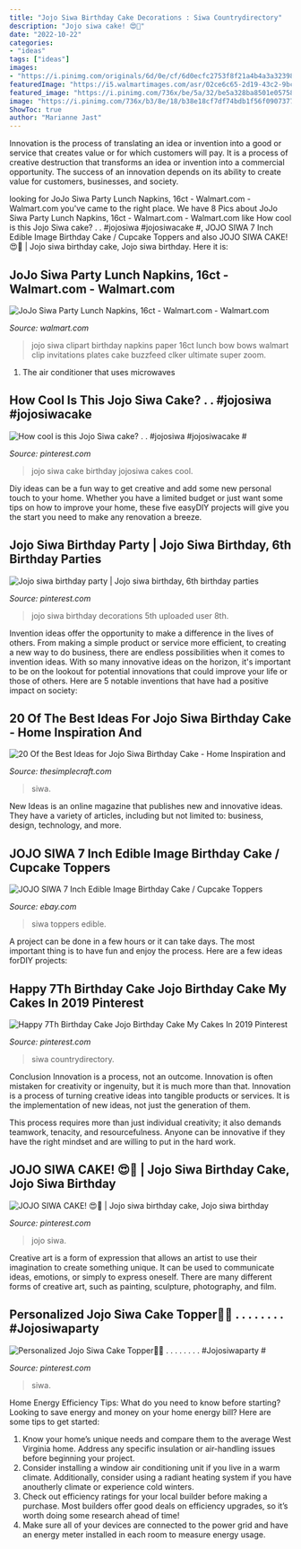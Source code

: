 ```yaml
---
title: "Jojo Siwa Birthday Cake Decorations : Siwa Countrydirectory"
description: "Jojo siwa cake! 😍🎀"
date: "2022-10-22"
categories:
- "ideas"
tags: ["ideas"]
images:
- "https://i.pinimg.com/originals/6d/0e/cf/6d0ecfc2753f8f21a4b4a3a3239860d8.jpg"
featuredImage: "https://i5.walmartimages.com/asr/02ce6c65-2d19-43c2-9bcb-fced44d91c00_1.4fb4572db0b1526356fc8d39fd2f4920.jpeg"
featured_image: "https://i.pinimg.com/736x/be/5a/32/be5a328ba8501e057587403415cdc194.jpg"
image: "https://i.pinimg.com/736x/b3/8e/18/b38e18cf7df74bdb1f56f0907377580e.jpg"
ShowToc: true
author: "Marianne Jast"
---
```



Innovation is the process of translating an idea or invention into a good or service that creates value or for which customers will pay. It is a process of creative destruction that transforms an idea or invention into a commercial opportunity. The success of an innovation depends on its ability to create value for customers, businesses, and society.

	

		
looking for JoJo Siwa Party Lunch Napkins, 16ct - Walmart.com - Walmart.com you've came to the right place. We have 8 Pics about JoJo Siwa Party Lunch Napkins, 16ct - Walmart.com - Walmart.com like How cool is this Jojo Siwa cake? . . #jojosiwa #jojosiwacake #, JOJO SIWA 7 Inch Edible Image Birthday Cake / Cupcake Toppers and also JOJO SIWA CAKE! 😍🎀 | Jojo siwa birthday cake, Jojo siwa birthday. Here it is:
		
    
## JoJo Siwa Party Lunch Napkins, 16ct - Walmart.com - Walmart.com

<img loading=lazy src="https://i5.walmartimages.com/asr/02ce6c65-2d19-43c2-9bcb-fced44d91c00_1.4fb4572db0b1526356fc8d39fd2f4920.jpeg" onerror="this.onerror=null;this.src='https://tse1.mm.bing.net/th?id=OIP.sDJQJgt-S3t3fC9TLJDRYwHaHa&amp;pid=15.1';" alt="JoJo Siwa Party Lunch Napkins, 16ct - Walmart.com - Walmart.com">

_Source: walmart.com_

>jojo siwa clipart birthday napkins paper 16ct lunch bow bows walmart clip invitations plates cake buzzfeed clker ultimate super zoom. 

	

1. The air conditioner that uses microwaves

    
## How Cool Is This Jojo Siwa Cake? . . #jojosiwa #jojosiwacake #

<img loading=lazy src="https://i.pinimg.com/736x/0e/c8/c4/0ec8c46efa7fa8b84995087c8eda5317.jpg" onerror="this.onerror=null;this.src='https://tse1.mm.bing.net/th?id=OIP.JsWUDai1Glz-hNvafuL2wwHaHa&amp;pid=15.1';" alt="How cool is this Jojo Siwa cake? . . #jojosiwa #jojosiwacake #">

_Source: pinterest.com_

>jojo siwa cake birthday jojosiwa cakes cool. 

	

Diy ideas can be a fun way to get creative and add some new personal touch to your home. Whether you have a limited budget or just want some tips on how to improve your home, these five easyDIY projects will give you the start you need to make any renovation a breeze.

    
## Jojo Siwa Birthday Party | Jojo Siwa Birthday, 6th Birthday Parties

<img loading=lazy src="https://i.pinimg.com/originals/6d/0e/cf/6d0ecfc2753f8f21a4b4a3a3239860d8.jpg" onerror="this.onerror=null;this.src='https://tse1.mm.bing.net/th?id=OIP.eBnbYex0iBhPR-dLiRE1iwHaJ4&amp;pid=15.1';" alt="Jojo siwa birthday party | Jojo siwa birthday, 6th birthday parties">

_Source: pinterest.com_

>jojo siwa birthday decorations 5th uploaded user 8th. 

	

Invention ideas offer the opportunity to make a difference in the lives of others. From making a simple product or service more efficient, to creating a new way to do business, there are endless possibilities when it comes to invention ideas. With so many innovative ideas on the horizon, it's important to be on the lookout for potential innovations that could improve your life or those of others. Here are 5 notable inventions that have had a positive impact on society: 
    
## 20 Of The Best Ideas For Jojo Siwa Birthday Cake - Home Inspiration And

<img loading=lazy src="https://thesimplecraft.com/wp-content/uploads/2019/08/jojo-siwa-birthday-cake-luxury-the-25-best-jojo-siwa-birthday-cake-ideas-on-pinterest-of-jojo-siwa-birthday-cake.jpg" onerror="this.onerror=null;this.src='https://tse2.mm.bing.net/th?id=OIP.DYZmayIe7I9UjLoEZpfCJAHaNN&amp;pid=15.1';" alt="20 Of the Best Ideas for Jojo Siwa Birthday Cake - Home Inspiration and">

_Source: thesimplecraft.com_

>siwa. 

	

New Ideas is an online magazine that publishes new and innovative ideas. They have a variety of articles, including but not limited to: business, design, technology, and more.

    
## JOJO SIWA 7 Inch Edible Image Birthday Cake / Cupcake Toppers

<img loading=lazy src="https://i.ebayimg.com/images/g/hLUAAOSwCXBeLMIN/s-l400.jpg" onerror="this.onerror=null;this.src='https://tse2.mm.bing.net/th?id=OIP.LqzQoCxr0nmfulQzTRy_IgAAAA&amp;pid=15.1';" alt="JOJO SIWA 7 Inch Edible Image Birthday Cake / Cupcake Toppers">

_Source: ebay.com_

>siwa toppers edible. 

	

A project can be done in a few hours or it can take days. The most important thing is to have fun and enjoy the process. Here are a few ideas forDIY projects: 

    
## Happy 7Th Birthday Cake Jojo Birthday Cake My Cakes In 2019 Pinterest

<img loading=lazy src="https://i.pinimg.com/736x/b3/8e/18/b38e18cf7df74bdb1f56f0907377580e.jpg" onerror="this.onerror=null;this.src='https://tse2.mm.bing.net/th?id=OIP.khr9NHbtqt3YPfIoP0rr7QHaNY&amp;pid=15.1';" alt="Happy 7Th Birthday Cake Jojo Birthday Cake My Cakes In 2019 Pinterest">

_Source: pinterest.com_

>siwa countrydirectory. 

	

Conclusion
Innovation is a process, not an outcome.
Innovation is often mistaken for creativity or ingenuity, but it is much more than that. Innovation is a process of turning creative ideas into tangible products or services. It is the implementation of new ideas, not just the generation of them.

This process requires more than just individual creativity; it also demands teamwork, tenacity, and resourcefulness. Anyone can be innovative if they have the right mindset and are willing to put in the hard work.

    
## JOJO SIWA CAKE! 😍🎀 | Jojo Siwa Birthday Cake, Jojo Siwa Birthday

<img loading=lazy src="https://i.pinimg.com/736x/be/5a/32/be5a328ba8501e057587403415cdc194.jpg" onerror="this.onerror=null;this.src='https://tse4.mm.bing.net/th?id=OIP.ofDauaV38GP_KEBFbyUYNQHaJ3&amp;pid=15.1';" alt="JOJO SIWA CAKE! 😍🎀 | Jojo siwa birthday cake, Jojo siwa birthday">

_Source: pinterest.com_

>jojo siwa. 

	

Creative art is a form of expression that allows an artist to use their imagination to create something unique. It can be used to communicate ideas, emotions, or simply to express oneself. There are many different forms of creative art, such as painting, sculpture, photography, and film.

    
## Personalized Jojo Siwa Cake Topper🌈🦄 . . . . . . . . #Jojosiwaparty #

<img loading=lazy src="https://i.pinimg.com/736x/e2/fe/a2/e2fea203936f9058d1739f800ebecfe2.jpg" onerror="this.onerror=null;this.src='https://tse4.mm.bing.net/th?id=OIP.bvJd7ni45e-U1QFSp1RkqgHaIT&amp;pid=15.1';" alt="Personalized Jojo Siwa Cake Topper🌈🦄 . . . . . . . . #Jojosiwaparty #">

_Source: pinterest.com_

>siwa. 

	

Home Energy Efficiency Tips: What do you need to know before starting?
Looking to save energy and money on your home energy bill? Here are some tips to get started: 
1. Know your home’s unique needs and compare them to the average West Virginia home. Address any specific insulation or air-handling issues before beginning your project. 
2. Consider installing a window air conditioning unit if you live in a warm climate. Additionally, consider using a radiant heating system if you have anoutherly climate or experience cold winters. 
3. Check out efficiency ratings for your local builder before making a purchase. Most builders offer good deals on efficiency upgrades, so it’s worth doing some research ahead of time! 
4. Make sure all of your devices are connected to the power grid and have an energy meter installed in each room to measure energy usage.

